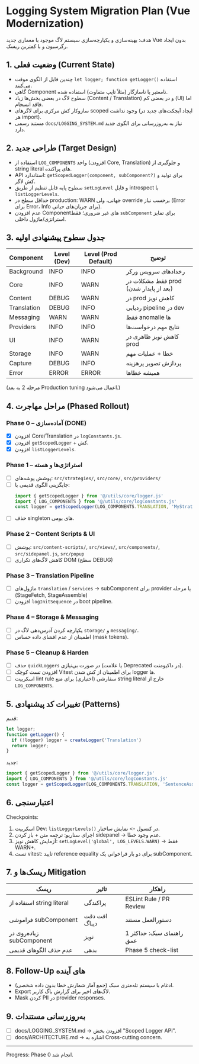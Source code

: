 # Logging System Migration Plan (Vue Modernization)

هدف: بهینه‌سازی و یکپارچه‌سازی سیستم لاگ موجود با معماری جدید Vue بدون ایجاد رگرسیون و با کمترین ریسک.

## 1. وضعیت فعلی (Current State)
- چندین فایل از الگوی موقت `let logger; function getLogger()` استفاده می‌کنند.
- گاهی Component نامعتبر یا ناسازگار (مثلاً تایپ متفاوت) استفاده شده.
- سطوح لاگ در بعضی بخش‌ها زیاد (Content / Translation) و در بعضی کم (UI) اما فاقد انسجام.
- سازوکار کش مرکزی برای لاگرهای scoped وجود نداشت (ایجاد آبجکت‌های جدید در هر import).
- مستند رسمی `docs/LOGGING_SYSTEM.md` نیاز به به‌روزرسانی برای الگوی جدید دارد.

## 2. طراحی جدید (Target Design)
- استفاده از `LOG_COMPONENTS` واحد (افزودن Core, Translation) و جلوگیری از string literal های پراکنده.
- API استاندارد: `getScopedLogger(component, subComponent?)` برای تولید و کش لاگر.
- سطوح پایه قابل تنظیم از طریق `setLogLevel` و قابل introspect با `listLoggerLevels`.
- حداقل سطح در production: WARN جهانی، ولی override برحسب نیاز (Error برای Error، Info برای جریان‌های حیاتی).
- عدم افزودن Component‌های غیر ضروری؛ فقط `subComponent` برای تمایز استراتژی/ماژول داخلی.

## 3. جدول سطوح پیشنهادی اولیه
| Component      | Level (Dev) | Level (Prod Default) | توضیح |
|----------------|-------------|-----------------------|-------|
| Background     | INFO        | INFO                  | رخدادهای سرویس ورکر
| Core           | INFO        | WARN                  | فقط مشکلات در prod (بعد از پایدار شدن)
| Content        | DEBUG       | WARN                  | در prod کاهش نویز
| Translation    | DEBUG       | INFO                  | ردیابی pipeline در dev
| Messaging      | WARN        | WARN                  | فقط anomalie ها
| Providers      | INFO        | INFO                  | نتایج مهم درخواست‌ها
| UI             | INFO        | WARN                  | کاهش نویز ظاهری در prod
| Storage        | INFO        | WARN                  | خطا + عملیات مهم
| Capture        | DEBUG       | INFO                  | پردازش تصویر پرهزینه
| Error          | ERROR       | ERROR                 | همیشه خطاها

(مرحله 2 به بعد Production tuning اعمال می‌شود.)

## 4. مراحل مهاجرت (Phased Rollout)
### Phase 0 – آماده‌سازی (DONE)
- [x] افزودن Core/Translation در `logConstants.js`.
- [x] افزودن `getScopedLogger` + کش.
- [x] افزودن `listLoggerLevels`.

### Phase 1 – استراتژی‌ها و هسته
- [ ] پوشش پوشه‌های: `src/strategies/`, `src/core/`, `src/providers/`
- [ ] جایگزینی الگوی قدیمی با:
  ```js
  import { getScopedLogger } from '@/utils/core/logger.js'
  import { LOG_COMPONENTS } from '@/utils/core/logConstants.js'
  const logger = getScopedLogger(LOG_COMPONENTS.TRANSLATION, 'MyStrategy')
  ```
- [ ] حذف singleton های بومی.

### Phase 2 – Content Scripts & UI
- [ ] پوشش: `src/content-scripts/`, `src/views/`, `src/components/`, `src/sidepanel.js`, `src/popup`
- [ ] کاهش لاگ‌های تکراری DOM (سطح DEBUG)

### Phase 3 – Translation Pipeline
- [ ] ماژول‌های `translation` / `services` -> subComponent برای provider یا مرحله (StageFetch, StageAssemble)
- [ ] افزودن `logInitSequence` در boot pipeline.

### Phase 4 – Storage & Messaging
- [ ] یکپارچه کردن آدرس‌دهی لاگ در `storage/` و `messaging/`.
- [ ] اطمینان از عدم افشای داده حساس (mask tokens).

### Phase 5 – Cleanup & Harden
- [ ] حذف `quickLoggers` در صورت بی‌نیازی (یا علامت Deprecated در داکیومنت).
- [ ] افزودن تست کوچک Vitest برای اطمینان از کش شدن logger ها.
- [ ] اسکریپت lint rule سفارشی (اختیاری) برای منع string literal خارج از `LOG_COMPONENTS`.

## 5. تغییرات کد پیشنهادی (Patterns)
قدیم:
```js
let logger;
function getLogger() {
  if (!logger) logger = createLogger('Translation')
  return logger;
}
```
جدید:
```js
import { getScopedLogger } from '@/utils/core/logger.js'
import { LOG_COMPONENTS } from '@/utils/core/logConstants.js'
const logger = getScopedLogger(LOG_COMPONENTS.TRANSLATION, 'SentenceAssembler')
```

## 6. اعتبارسنجی
Checkpoints:
1. اسکریپت Dev: `listLoggerLevels()` در کنسول -> نمایش ساختار.
2. اجرای سناریو: ترجمه متن + باز کردن sidepanel -> عدم وجود خطا.
3. آزمایش کاهش نویز: `setLogLevel('global', LOG_LEVELS.WARN)` -> فقط WARN+.
4. تست vitest: تایید reference equality برای دو بار فراخوانی یک subComponent.

## 7. ریسک‌ها و Mitigation
| ریسک | تاثیر | راهکار |
|------|-------|--------|
| استفاده از string literal | پراکندگی | ESLint Rule / PR Review |
| فراموشی subComponent | افت دقت دیباگ | دستورالعمل مستند |
| زیاده‌روی در subComponent | نویز | راهنمای سبک: حداکثر 1 عمق |
| عدم حذف الگوهای قدیمی | بدهی | Phase 5 check-list |

## 8. Follow-Up های آینده
- ادغام با سیستم تله‌متری سبک (جمع آمار شمارش خطا بدون داده شخصی).
- Export لاگ‌های اخیر برای گزارش باگ کاربر.
- Mask کردن PII در provider responses.

## 9. به‌روزرسانی مستندات
- [ ] docs/LOGGING_SYSTEM.md -> افزودن بخش "Scoped Logger API".
- [ ] docs/ARCHITECTURE.md -> اشاره به Cross-cutting concern.

---
Progress: Phase 0 انجام شد.

